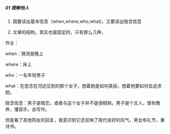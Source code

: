 ##### 01 理解他人

1. 既要读出基本信息（when,where,who,what)，又要读出隐含信息

2. 文章的结构，其实也是固定的，只有那么几种，

作业：

when：猜测是晚上

where：床上

who：一名年轻男子

what：在思念在河边见到的那个女子，想着她是如何美丽，想着他要如何去追求她。

隐含信息：男子是暗恋，或者与这个女子并不是很相熟，男子是个文人，很有教养，懂音乐，会写作。

但是看了其他网友的回复，我意识到它还反映了周代良好的风气，男女有礼节，重诗书。